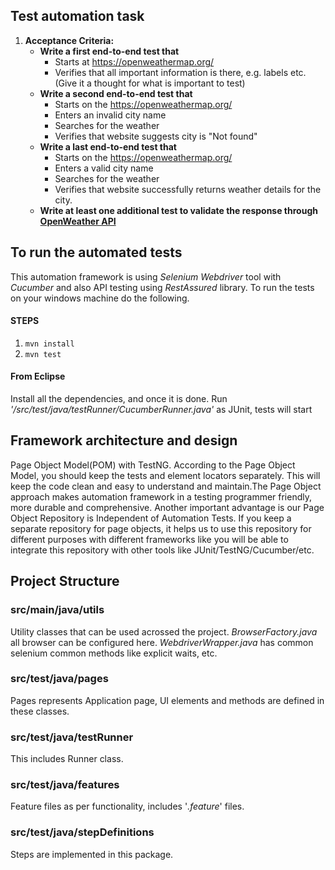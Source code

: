 ## Test automation task
1. __Acceptance Criteria:__
     * __Write a first end-to-end test that__ 
       * Starts at https://openweathermap.org/
       * Verifies that all important information is there, e.g.  labels etc. (Give it a thought for what is important to test)
     * __Write a second end-to-end test that__ 
       * Starts on the https://openweathermap.org/
       * Enters an invalid city name
       * Searches for the weather
       * Verifies that website suggests city is "Not found"
     * __Write a last end-to-end test that__ 
       * Starts on the https://openweathermap.org/
       * Enters a valid city name
       * Searches for the weather
       * Verifies that website successfully returns weather details for the city.
    * __Write at least one additional test to validate the response through [OpenWeather API](https://openweathermap.org/api)__


## To run the automated tests
This automation framework is using *Selenium Webdriver* tool with *Cucumber* and also API testing using *RestAssured* library. To run the tests on your windows machine do the following.

#### STEPS
1. `mvn install`
2. `mvn test`

#### From Eclipse
Install all the dependencies, and once it is done. Run _'/src/test/java/testRunner/CucumberRunner.java'_ as JUnit, tests will start


## Framework architecture and design
Page Object Model(POM) with TestNG. According to the Page Object Model, you should keep the tests and element locators separately. This will keep the code clean and easy to understand and maintain.The Page Object approach makes automation framework in a testing programmer friendly, more durable and comprehensive. Another important advantage is our Page Object Repository is Independent of Automation Tests. If you keep a separate repository for page objects, it helps us to use this repository for different purposes with different frameworks like you will be able to integrate this repository with other tools like JUnit/TestNG/Cucumber/etc.

## Project Structure
### src/main/java/utils
Utility classes that can be used acrossed the project. *BrowserFactory.java* all browser can be configured here. *WebdriverWrapper.java* has common selenium common methods like explicit waits, etc.

### src/test/java/pages
Pages represents Application page, UI elements and methods are defined in these classes.

### src/test/java/testRunner
This includes Runner class.

### src/test/java/features
Feature files as per functionality, includes '*.feature*' files.

### src/test/java/stepDefinitions
Steps are implemented in this package.
